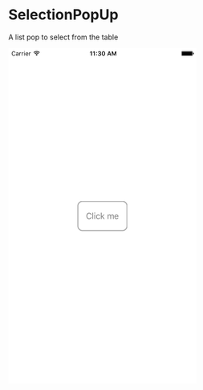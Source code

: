 # SelectionPopUp
A list pop to select from the table

![Picture](https://github.com/RahulM1987/SelectionPopUp/blob/master/CustomControl/SelectionPopUp.gif)
